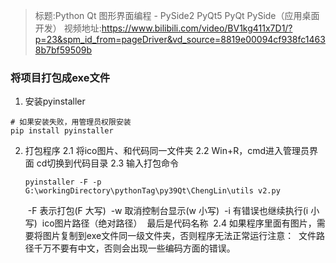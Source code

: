 > 标题:Python Qt 图形界面编程 - PySide2 PyQt5 PyQt PySide（应用桌面开发）
> 视频地址:https://www.bilibili.com/video/BV1kg411x7D1/?p=23&spm_id_from=pageDriver&vd_source=8819e00094cf938fc14638b7bf59509b

### 将项目打包成exe文件
1. 安装pyinstaller

```shell script
# 如果安装失败，用管理员权限安装
pip install pyinstaller 
```

2. 打包程序
       2.1 将ico图片、和代码同一文件夹
       2.2 Win+R，cmd进入管理员界面 cd切换到代码目录
   	2.3 输入打包命令

   ```shell
   pyinstaller -F -p G:\workingDirectory\pythonTag\py39Qt\ChengLin\utils v2.py
   ```

   ​        -F 表示打包(F 大写)
   ​        -w 取消控制台显示(w 小写)
   ​        -i 有错误也继续执行(i 小写)
   ​        ico图片路径（绝对路径）
   ​        最后是代码名称
   ​    2.4 如果程序里面有图片，需要将图片复制到exe文件同一级文件夹，否则程序无法正常运行
   ​    注意：
   ​    	文件路径千万不要有中文，否则会出现一些编码方面的错误。

